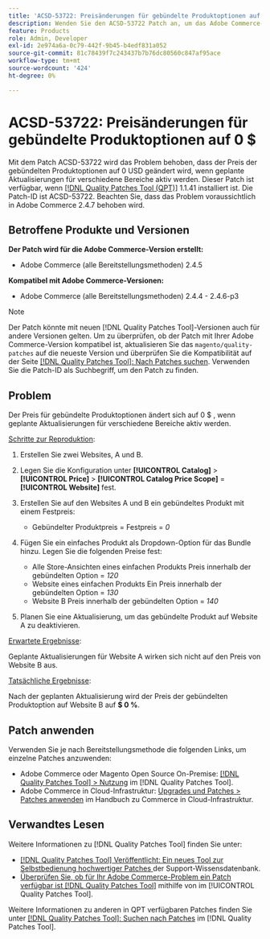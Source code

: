 ```yaml
---
title: 'ACSD-53722: Preisänderungen für gebündelte Produktoptionen auf 0 $'
description: Wenden Sie den ACSD-53722 Patch an, um das Adobe Commerce-Problem zu beheben, bei dem sich der Preis der gebündelten Produktoptionen auf 0 USD ändert, wenn geplante Updates für verschiedene Bereiche aktiv werden.
feature: Products
role: Admin, Developer
exl-id: 2e974a6a-0c79-442f-9b45-b4edf831a052
source-git-commit: 81c78439f7c243437b7b76dc80560c847af95ace
workflow-type: tm+mt
source-wordcount: '424'
ht-degree: 0%

---
```


# ACSD-53722: Preisänderungen für gebündelte Produktoptionen auf 0 $

Mit dem Patch ACSD-53722 wird das Problem behoben, dass der Preis der gebündelten Produktoptionen auf 0 USD geändert wird, wenn geplante Aktualisierungen für verschiedene Bereiche aktiv werden. Dieser Patch ist verfügbar, wenn [[!DNL Quality Patches Tool (QPT)]](https://experienceleague.adobe.com/en/docs/commerce-knowledge-base/kb/announcements/commerce-announcements/magento-quality-patches-released-new-tool-to-self-serve-quality-patches) 1.1.41 installiert ist. Die Patch-ID ist ACSD-53722. Beachten Sie, dass das Problem voraussichtlich in Adobe Commerce 2.4.7 behoben wird.

## Betroffene Produkte und Versionen

**Der Patch wird für die Adobe Commerce-Version erstellt:**

* Adobe Commerce (alle Bereitstellungsmethoden) 2.4.5

**Kompatibel mit Adobe Commerce-Versionen:**

* Adobe Commerce (alle Bereitstellungsmethoden) 2.4.4 - 2.4.6-p3

>[!NOTE]
>
>Der Patch könnte mit neuen [!DNL Quality Patches Tool]-Versionen auch für andere Versionen gelten. Um zu überprüfen, ob der Patch mit Ihrer Adobe Commerce-Version kompatibel ist, aktualisieren Sie das `magento/quality-patches` auf die neueste Version und überprüfen Sie die Kompatibilität auf der Seite [[!DNL Quality Patches Tool]: Nach Patches suchen](https://experienceleague.adobe.com/tools/commerce-quality-patches/index.html). Verwenden Sie die Patch-ID als Suchbegriff, um den Patch zu finden.

## Problem

Der Preis für gebündelte Produktoptionen ändert sich auf 0 $ , wenn geplante Aktualisierungen für verschiedene Bereiche aktiv werden.

<u>Schritte zur Reproduktion</u>:

1. Erstellen Sie zwei Websites, A und B.
1. Legen Sie die Konfiguration unter **[!UICONTROL Catalog]** > **[!UICONTROL Price]** > **[!UICONTROL Catalog Price Scope]** = **[!UICONTROL Website]** fest.
1. Erstellen Sie auf den Websites A und B ein gebündeltes Produkt mit einem Festpreis:

   * Gebündelter Produktpreis = Festpreis = *0*

1. Fügen Sie ein einfaches Produkt als Dropdown-Option für das Bundle hinzu. Legen Sie die folgenden Preise fest:

   * Alle Store-Ansichten eines einfachen Produkts Preis innerhalb der gebündelten Option = *120*
   * Website eines einfachen Produkts Ein Preis innerhalb der gebündelten Option = *130*
   * Website B Preis innerhalb der gebündelten Option = *140*

1. Planen Sie eine Aktualisierung, um das gebündelte Produkt auf Website A zu deaktivieren.

<u>Erwartete Ergebnisse</u>:

Geplante Aktualisierungen für Website A wirken sich nicht auf den Preis von Website B aus.

<u>Tatsächliche Ergebnisse</u>:

Nach der geplanten Aktualisierung wird der Preis der gebündelten Produktoption auf Website B auf **$ 0 %**.

## Patch anwenden

Verwenden Sie je nach Bereitstellungsmethode die folgenden Links, um einzelne Patches anzuwenden:

* Adobe Commerce oder Magento Open Source On-Premise: [[!DNL Quality Patches Tool] > Nutzung](/help/tools/quality-patches-tool/usage.md) im [!DNL Quality Patches Tool].
* Adobe Commerce in Cloud-Infrastruktur: [Upgrades und Patches > Patches anwenden](https://experienceleague.adobe.com/docs/commerce-cloud-service/user-guide/develop/upgrade/apply-patches.html) im Handbuch zu Commerce in Cloud-Infrastruktur.

## Verwandtes Lesen

Weitere Informationen zu [!DNL Quality Patches Tool] finden Sie unter:

* [[!DNL Quality Patches Tool] Veröffentlicht: Ein neues Tool zur Selbstbedienung hochwertiger Patches ](https://experienceleague.adobe.com/en/docs/commerce-knowledge-base/kb/announcements/commerce-announcements/magento-quality-patches-released-new-tool-to-self-serve-quality-patches) der Support-Wissensdatenbank.
* [Überprüfen Sie, ob für Ihr Adobe Commerce-Problem ein Patch verfügbar ist [!DNL Quality Patches Tool]](/help/tools/quality-patches-tool/patches-available-in-qpt/check-patch-for-magento-issue-with-magento-quality-patches.md) mithilfe von im [!UICONTROL Quality Patches Tool].


Weitere Informationen zu anderen in QPT verfügbaren Patches finden Sie unter [[!DNL Quality Patches Tool]: Suchen nach Patches](https://experienceleague.adobe.com/tools/commerce-quality-patches/index.html) im [!DNL Quality Patches Tool].
